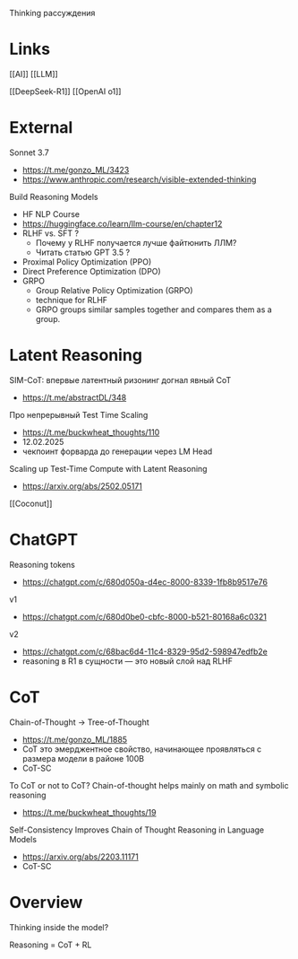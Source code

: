 
Thinking
рассуждения

# Links

[[AI]]
[[LLM]]

[[DeepSeek-R1]]
[[OpenAI o1]]


# External

Sonnet 3.7
- https://t.me/gonzo_ML/3423
- https://www.anthropic.com/research/visible-extended-thinking

Build Reasoning Models
- HF NLP Course
- https://huggingface.co/learn/llm-course/en/chapter12
- RLHF vs. SFT ?
	- Почему у RLHF получается лучше файтюнить ЛЛМ?
	- Читать статью GPT 3.5 ?
- Proximal Policy Optimization (PPO)
- Direct Preference Optimization (DPO)
- GRPO
	- Group Relative Policy Optimization (GRPO)
	- technique for RLHF
	- GRPO groups similar samples together and compares them as a group.

# Latent Reasoning

SIM-CoT: впервые латентный ризонинг догнал явный CoT
- https://t.me/abstractDL/348

Про непрерывный Test Time Scaling
- https://t.me/buckwheat_thoughts/110
- 12.02.2025
- чекпоинт форварда до генерации через LM Head

Scaling up Test-Time Compute with Latent Reasoning
- https://arxiv.org/abs/2502.05171

[[Coconut]]


# ChatGPT

Reasoning tokens
- https://chatgpt.com/c/680d050a-d4ec-8000-8339-1fb8b9517e76

v1
- https://chatgpt.com/c/680d0be0-cbfc-8000-b521-80168a6c0321

v2
- https://chatgpt.com/c/68bac6d4-11c4-8329-95d2-598947edfb2e
- reasoning в R1 в сущности — это новый слой над RLHF

# CoT


Chain-of-Thought → Tree-of-Thought
- https://t.me/gonzo_ML/1885
- CoT это эмерджентное свойство, начинающее проявляться с размера модели в районе 100B
- CoT-SC

To CoT or not to CoT? Chain-of-thought helps mainly on math and symbolic reasoning
- https://t.me/buckwheat_thoughts/19


Self-Consistency Improves Chain of Thought Reasoning in Language Models
- https://arxiv.org/abs/2203.11171
- CoT-SC


# Overview

Thinking inside the model?

Reasoning = CoT + RL
